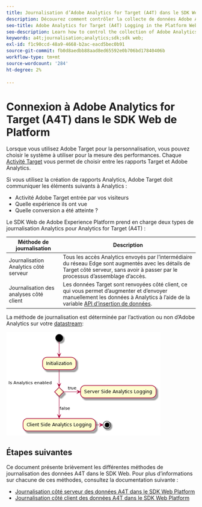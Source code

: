 ```yaml
---
title: Journalisation d’Adobe Analytics for Target (A4T) dans le SDK Web Platform
description: Découvrez comment contrôler la collecte de données Adobe Analytics for Target (A4T) à l’aide du SDK Web Experience Platform.
seo-title: Adobe Analytics for Target (A4T) Logging in the Platform Web SDK
seo-description: Learn how to control the collection of Adobe Analytics for Target (A4T) data using the Experience Platform Web SDK.
keywords: a4t;journalisation;analytics;sdk;sdk web;
exl-id: f1c90ccd-48a9-4668-b2ac-eacd5bec0b91
source-git-commit: fb0d8aedbb88aad8ed65592e0b706bd17840406b
workflow-type: tm+mt
source-wordcount: '284'
ht-degree: 2%

---
```


# Connexion à Adobe Analytics for Target (A4T) dans le SDK Web de Platform

Lorsque vous utilisez Adobe Target pour la personnalisation, vous pouvez choisir le système à utiliser pour la mesure des performances. Chaque [Activité Target](https://experienceleague.adobe.com/docs/target/using/activities/target-activities-guide.html) vous permet de choisir entre les rapports Target et Adobe Analytics.

Si vous utilisez la création de rapports Analytics, Adobe Target doit communiquer les éléments suivants à Analytics :

* Activité Adobe Target entrée par vos visiteurs
* Quelle expérience ils ont vue
* Quelle conversion a été atteinte ?

Le SDK Web de Adobe Experience Platform prend en charge deux types de journalisation Analytics pour Analytics for Target (A4T) :

| Méthode de journalisation | Description |
| --- | --- |
| Journalisation Analytics côté serveur | Tous les accès Analytics envoyés par l’intermédiaire du réseau Edge sont augmentés avec les détails de Target côté serveur, sans avoir à passer par le processus d’assemblage d’accès. |
| Journalisation des analyses côté client | Les données Target sont renvoyées côté client, ce qui vous permet d’augmenter et d’envoyer manuellement les données à Analytics à l’aide de la variable [API d’insertion de données](https://experienceleague.adobe.com/docs/analytics/import/c-data-insertion-api.html). |

La méthode de journalisation est déterminée par l’activation ou non d’Adobe Analytics sur votre [datastream](../../../datastreams/overview.md):

![Flux de décision de la méthode de journalisation](../assets/analytics-logging.png)

## Étapes suivantes

Ce document présente brièvement les différentes méthodes de journalisation des données A4T dans le SDK Web. Pour plus d’informations sur chacune de ces méthodes, consultez la documentation suivante :

* [Journalisation côté serveur des données A4T dans le SDK Web Platform](./server-side.md)
* [Journalisation côté client des données A4T dans le SDK Web Platform](./client-side.md)
